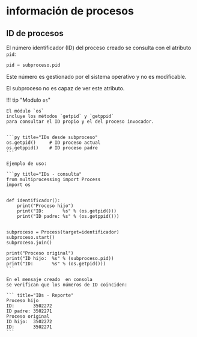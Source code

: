 
# información de procesos

## ID de procesos

El número identificador (ID) del proceso creado
se consulta con el atributo `pid`:

```python title="ID del proceso"
pid = subproceso.pid
```
Este número es gestionado por el sistema operativo
y no es modificable.

El subproceso no es capaz de ver este atributo.



!!! tip "Modulo `os`"


    El módulo `os`
    incluye los métodos `getpid` y `getppid`
    para consultar el ID propio y el del proceso invocador.


    ```py title="IDs desde subproceso"
    os.getpid()     # ID proceso actual
    os.getppid()    # ID proceso padre
    ```

    Ejemplo de uso:

    ```py title="IDs - consulta"
    from multiprocessing import Process
    import os


    def identificador():
        print("Proceso hijo")
        print("ID:       %s" % (os.getpid()))
        print("ID padre: %s" % (os.getppid()))


    subproceso = Process(target=identificador)
    subproceso.start()
    subproceso.join()

    print("Proceso original")
    print("ID hijo:  %s" % (subproceso.pid))
    print("ID:       %s" % (os.getpid()))
    ```

    En el mensaje creado  en consola 
    se verifican que los números de ID coinciden: 

    ``` title="IDs - Reporte"
    Proceso hijo
    ID:       3502272
    ID padre: 3502271
    Proceso original
    ID hijo:  3502272
    ID:       3502271
    ```
